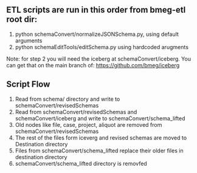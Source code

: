 ## ETL scripts are run in this order from bmeg-etl root dir:

1. python schemaConvert/normalizeJSONSchema.py, using default arguments
2. python schemaEditTools/editSchema.py using hardcoded arugments

Note: for step 2 you will need the iceberg at schemaConvert/iceberg. You can get that on the main branch of:
    https://github.com/bmeg/iceberg


## Script Flow
1. Read from schema/ directory and write to schemaConvert/revisedSchemas
2. Read from schemaConvert/revisedSchemas and schemaConvert/iceberg and write to schemaConvert/schema_lifted
3. Old nodes like file, case, project, aliquot are removed from schemaConvert/revisedSchemas
4. The rest of the files form iceverg and revised schemas are moved to Destination directory
5. Files from schemaConvert/schema_lifted replace their older files in destination directory
6. schemaConvert/schema_lifted directory is removfed



